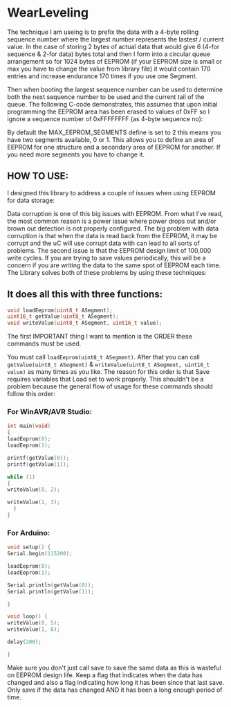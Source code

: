 # WearLeveling

The technique I am useing is to prefix the data with a 4-byte rolling sequence number where the largest number represents the lastest / current value.
In the case of storing 2 bytes of actual data that would give 6 (4-for sequence & 2-for data) bytes total and then I form into a circular queue arrangement so for 1024 bytes of EEPROM (if your EEPROM size is small or max you have to change the value from library file) it would contain 170 entries and increase endurance 170 times if you use one Segment.

Then when booting the largest sequence number can be used to determine both the next sequence number to be used and the current tail of the queue.
The following C-code demonstrates, this assumes that upon initial programming the EEPROM area has been erased to values of 0xFF so I ignore a sequence number of 0xFFFFFFFF (as 4-byte sequence no):


By default the MAX_EEPROM_SEGMENTS define is set to 2 this means you have two segments available, 0 or 1.
This allows you to define an area of EEPROM for one structure and a secondary area of EEPROM for another.
If you need more segments you have to change it.


## HOW TO USE:

I designed this library to address a couple of issues when using EEPROM for data storage:

Data corruption is one of this big issues with EEPROM.  From what I've read, the most common reason is a power issue where power drops out and/or brown out detection is not properly configured.
The big problem with data corruption is that when the data is read back from the EEPROM, it may be corrupt and the uC will use corrupt data with can lead to all sorts of problems.
The second issue is that the EEPROM design limit of 100,000 write cycles. If you are trying to save values periodically, this will be a concern if you are writing the data to the same spot of EEPROM each time.
The Library solves both of these problems by using these techniques:


## It does all this with three functions:
```c
void loadEeprom(uint8_t ASegment);
uint16_t getValue(uint8_t ASegment);
void writeValue(uint8_t ASegment, uint16_t value);
```
The first IMPORTANT thing I want to mention is the ORDER these commands must be used.

You must call `loadEeprom(uint8_t ASegment)`. After that you can call `getValue(uint8_t ASegment)` & `writeValue(uint8_t ASegment, uint16_t value)` as many times as you like.
The reason for this order is that Save requires variables that Load set to work properly.
This shouldn't be a problem because the general flow of usage for these commands should follow this order:

### For WinAVR/AVR Studio:
```c
int main(void)
{
loadEeprom(0);
loadEeprom(1);

printf(getValue(0));
printf(getValue(1));

while (1)
{
writeValue(0, 2);

writeValue(1, 3);
  }
}
```

### For Arduino:
```c
void setup() {
Serial.begin(115200);

loadEeprom(0);
loadEeprom(1);

Serial.println(getValue(0));
Serial.println(getValue(1));

}

void loop() {
writeValue(0, 5);
writeValue(1, 6);

delay(200);

}
```
Make sure you don't just call save to save the same data as this is wasteful on EEPROM design life.
Keep a flag that indicates when the data has changed and also a flag indicating how long it has been since that last save.
Only save if the data has changed AND it has been a long enough period of time.
